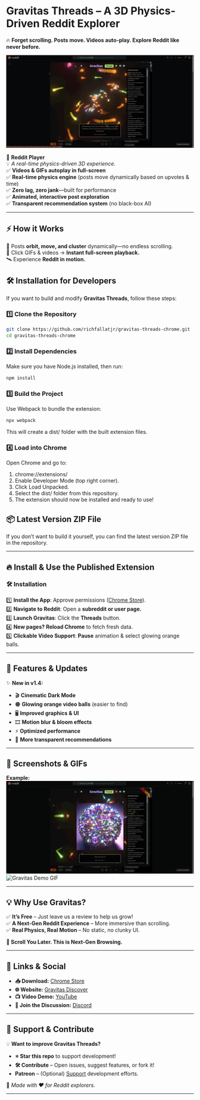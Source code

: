 # **Gravitas Threads – A 3D Physics-Driven Reddit Explorer**  
🔥 **Forget scrolling. Posts move. Videos auto-play. Explore Reddit like never before.** 

![Gravitas Simulation](./assets/ui-1-4-2.png)

🚀 **Reddit Player**  
💡 _A real-time physics-driven 3D experience._  
✅ **Videos & GIFs autoplay in full-screen**  
✅ **Real-time physics engine** (posts move dynamically based on upvotes & time)  
✅ **Zero lag, zero jank**—built for performance  
✅ **Animated, interactive post exploration**  
✅ **Transparent recommendation system** (no black-box AI)  

---

## **⚡ How it Works**
📌 Posts **orbit, move, and cluster** dynamically—no endless scrolling.  
🎥 Click GIFs & videos → **Instant full-screen playback.**  
🛰️ Experience **Reddit in motion.**  


## 🛠️ Installation for Developers

If you want to build and modify **Gravitas Threads**, follow these steps:

### 1️⃣ Clone the Repository  
```sh
git clone https://github.com/richfallatjr/gravitas-threads-chrome.git
cd gravitas-threads-chrome
```
### 2️⃣ Install Dependencies

Make sure you have Node.js installed, then run:
```sh
npm install
```
### 3️⃣ Build the Project
Use Webpack to bundle the extension:
```sh
npx webpack
``` 
This will create a dist/ folder with the built extension files.

### 4️⃣ Load into Chrome
Open Chrome and go to:
1. chrome://extensions/
2. Enable Developer Mode (top right corner).
3. Click Load Unpacked.
4. Select the dist/ folder from this repository. 
5. The extension should now be installed and ready to use!

## 📦 Latest Version ZIP File
If you don’t want to build it yourself, you can find the latest version ZIP file in the repository.

---

## **🔥 Install & Use the Published Extension**
### 🛠 **Installation**
1️⃣ **Install the App**: Approve permissions ([Chrome Store](https://chromewebstore.google.com/detail/gravitas-threads-reddit-p/jmalebenadmgjpnieneooompipjanndg)).  
2️⃣ **Navigate to Reddit**: Open a **subreddit or user page.**  
3️⃣ **Launch Gravitas**: Click the **Threads** button.  
4️⃣ **New pages? Reload Chrome** to fetch fresh data.  
5️⃣ **Clickable Video Support**: **Pause** animation & select glowing orange balls.  

---

## **🚀 Features & Updates**
✨ **New in v1.4:**
- 🎬 **Cinematic Dark Mode**  
- 🟠 **Glowing orange video balls** (easier to find)  
- 🖥️ **Improved graphics & UI**  
- 🎞️ **Motion blur & bloom effects**  
- ⚡ **Optimized performance**  
- 🎯 **More transparent recommendations**  

---

## **📸 Screenshots & GIFs**

**Example:**  
![Gravitas Threads Preview](./assets/ui-1-4.png)  
![Gravitas Demo GIF](./assets/ui-1-4.gif)  

---

## **💡 Why Use Gravitas?**
✅ **It’s Free** – Just leave us a review to help us grow!  
✅ **A Next-Gen Reddit Experience** – More immersive than scrolling.  
✅ **Real Physics, Real Motion** – No static, no clunky UI.  

**🚀 Scroll You Later. This is Next-Gen Browsing.**  

---

## **🔗 Links & Social**
- **📥 Download:** [Chrome Store](https://chromewebstore.google.com/detail/gravitas-threads-reddit-p/jmalebenadmgjpnieneooompipjanndg)  
- **🌐 Website:** [Gravitas Discover](https://gravitasdiscover.com/gravitas-threads)  
- **📺 Video Demo:** [YouTube](https://youtube.com/shorts/7cBVgAZUk1U?si=Z2v1rueg9deVBij6)  
- **💬 Join the Discussion:** [Discord](https://discord.gg/VqyhwXBxKr)  

---

## **🌟 Support & Contribute**
💡 **Want to improve Gravitas Threads?**  
- **⭐ Star this repo** to support development!  
- **🛠 Contribute** – Open issues, suggest features, or fork it!  
- **Patreon** – (Optional) [Support](https://patreon.com/losangelesmercantile?utm_medium=unknown&utm_source=join_link&utm_campaign=creatorshare_creator&utm_content=copyLink) development efforts.  

📌 _Made with ❤️ for Reddit explorers._  

---
